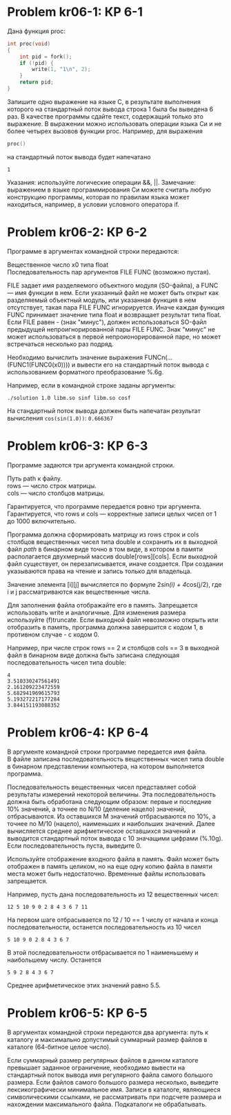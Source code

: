 # Problem kr06-1: КР 6-1

Дана функция proc:
```c
int proc(void)
{
    int pid = fork();
    if (!pid) {
        write(1, "1\n", 2);
    }
    return pid;
}
```
Запишите одно выражение на языке C, в результате выполнения которого на стандартный поток вывода
строка 1 была бы выведена 6 раз.
В качестве программы сдайте текст, содержащий только это выражение. В выражении можно использовать
операции языка Си и не более четырех вызовов функции proc.
Например, для выражения
```c
proc()
```
на стандартный поток вывода будет напечатано
```
1
```
Указания: используйте логические операции &&, ||.
Замечание: выражением в языке программирования Си можете считать
любую конструкцию программы, которая по правилам языка может находиться,
например, в условии условного оператора if.

# Problem kr06-2: КР 6-2
Программе в аргументах командной строки передаются:

Вещественное число x0 типа float  
Последовательность пар аргументов FILE FUNC (возможно пустая).

FILE задает имя разделяемого объектного модуля (SO-файла), а FUNC — имя функции в нем.
Если указанный файл не может быть открыт как разделяемый объектный модуль, или указанная функция в нем
отсутствует, такая пара FILE FUNC игнорируется. Иначе каждая функция FUNC принимает значение типа float
и возвращает результат типа float. Если FILE равен - (знак "минус"), должен использоваться
SO-файл предыдущей непроигнорированной пары FILE FUNC. 
Знак "минус" не может использоваться в первой непроионорированной паре, но может встречаться несколько раз подряд.  

Необходимо вычислить значение выражения FUNCn(...(FUNC1(FUNC0(x0))))
и вывести его на стандартный поток вывода с использованием форматного преобразование %.6g.  

Например, если в командной строке заданы аргументы:
```
./solution 1.0 libm.so sinf libm.so cosf
```
На стандартный поток вывода должен быть напечатан результат вычисления 	`cos(sin(1.0))`:
`0.666367`

# Problem kr06-3: КР 6-3
Программе задаются три аргумента командной строки.  

Путь path к файлу.  
rows — число строк матрицы.  
cols — число столбцов матрицы.  

Гарантируется, что программе передается ровно три аргумента.  
Гарантируется, что rows и cols — корректные записи целых чисел от 1 до 1000 включительно. 

Программа должна сформировать матрицу из rows строк и cols столбцов вещественных чисел типа double
и сохранить их в выходной файл *path* в бинарном виде точно в том виде, в котором в памяти располагается двухмерный массив double[rows][cols].
Если выходной файл существует, он перезаписывается, иначе создается. При создании указываются права на чтение и запись только для владельца.  

Значение элемента [i][j] вычисляется по формуле 2*sin(i) + 4*cos(j/2), где i и j рассматриваются как вещественные числа.  

Для заполнения файла отображайте его в память. Запрещается использовать write и аналогичные. Для изменения размера используйте (f)truncate.
Если выходной файл невозможно открыть или отобразить в память, программа должна завершится с кодом 1,
в противном случае - с кодом 0.  

Например, при числе строк rows == 2 и столбцов cols == 3 в выходной файл в бинарном виде
должна быть записана следующая последовательность чисел типа double:
```
4
3.510330247561491
2.161209223472559
5.682941969615793
5.193272217177284
3.844151193088352
```

# Problem kr06-4: КР 6-4

В аргументе командной строки программе передается имя файла.  
В файле записана последовательность вещественных чисел типа double
в бинарном представлении компьютера, на котором выполняется программа. 

Последовательность вещественных чисел представляет собой результаты измерений
некоторой величины. Эта последовательность должна быть обработана следующим образом:
первые и последние 10% значений, а точнее по N/10 (деление нацело) значений,
отбрасываются. Из оставшихся M значений отбрасываются по 10%, а точнее по M/10 (нацело),
наименьших и наибольших значений. Далее вычисляется среднее арифметическое
оставшихся значений и выводится стандартный поток вывода с 10 значащими цифрами (%.10g).  
Если последовательность пуста, выведите 0.  

Используйте отображение входного файла в память. Файл может быть отображен в память целиком,
но на еще одну копию файла в памяти места может быть недостаточно.
Временные файлы использовать запрещается.  

Например, пусть дана последовательность из 12 вещественных чисел:
```
12 5 10 9 0 2 8 4 3 6 7 11
```
На первом шаге отбрасывается по 12 / 10 == 1 числу от начала и конца последовательности,
останется последовательность из 10 чисел
```
5 10 9 0 2 8 4 3 6 7
```
В этой последовательности отбрасывается по 1 наименьшему и наибольшему числу.
Останется
```
5 9 2 8 4 3 6 7
```
Среднее арифметическое этих значений равно 5.5.

# Problem kr06-5: КР 6-5

В аргументах командной строки передаются два аргумента: путь к каталогу и
максимально допустимый суммарный размер файлов в каталоге (64-битное целое число).  

Если суммарный размер регулярных файлов в данном каталоге превышает заданное ограничение,
необходимо вывести на стандартный поток вывода имя регулярного файла самого большого размера.
Если файлов самого большого размера несколько, выведите лексикографически минимальное имя.
Записи в каталоге, являющиеся символическими ссылками, не рассматривать при подсчете размера и нахождении максимального файла. Подкаталоги не обрабатывать.
